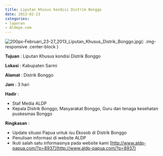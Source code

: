 ```yaml
---
title: Liputan Khusus kondisi Distrik Bonggo
date: 2013-02-23
categories:
- laporan
- Aldepe.com
---
```

![200px-Februari_23-27_2013_Liputan_Khusus_Distrik_Bonggo.jpg](/uploads/200px-Februari_23-27_2013_Liputan_Khusus_Distrik_Bonggo.jpg){: .img-responsive .center-block }

**Tujuan** : Liputan Khusus kondisi Distrik Bonggo

**Lokasi** : Kabupaten Sarmi

**Alamat** : Distrik Bonggo

**Jam** : 3 hari

**Hadir** : 
* Staf Media ALDP
* Kepala Distrik Bonggo, Masyarakat Bonggo, Guru dan tenaga kesehatan puskesmas Bonggo

**Ringkasan** : 
* Update situasi Papua untuk isu Ekosob di Distrik Bonggo
* Penulisan informasi di website ALDP
* Ikuti salah satu informasinya pada website kami [http://www.aldp-papua.com/?p=8937](http://www.aldp-papua.com/?p=8937)
